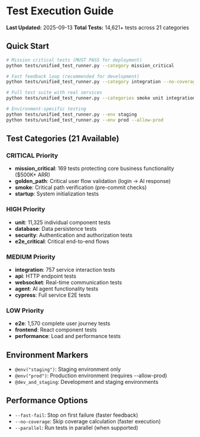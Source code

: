 # Test Execution Guide

**Last Updated:** 2025-09-13
**Total Tests:** 14,621+ tests across 21 categories

## Quick Start
```bash
# Mission critical tests (MUST PASS for deployment)
python tests/unified_test_runner.py --category mission_critical

# Fast feedback loop (recommended for development)
python tests/unified_test_runner.py --category integration --no-coverage --fast-fail

# Full test suite with real services
python tests/unified_test_runner.py --categories smoke unit integration api --real-services

# Environment-specific testing
python tests/unified_test_runner.py --env staging
python tests/unified_test_runner.py --env prod --allow-prod
```

## Test Categories (21 Available)

### CRITICAL Priority
- **mission_critical**: 169 tests protecting core business functionality ($500K+ ARR)
- **golden_path**: Critical user flow validation (login → AI response)
- **smoke**: Critical path verification (pre-commit checks)
- **startup**: System initialization tests

### HIGH Priority
- **unit**: 11,325 individual component tests
- **database**: Data persistence tests
- **security**: Authentication and authorization tests
- **e2e_critical**: Critical end-to-end flows

### MEDIUM Priority
- **integration**: 757 service interaction tests
- **api**: HTTP endpoint tests
- **websocket**: Real-time communication tests
- **agent**: AI agent functionality tests
- **cypress**: Full service E2E tests

### LOW Priority
- **e2e**: 1,570 complete user journey tests
- **frontend**: React component tests
- **performance**: Load and performance tests

## Environment Markers
- `@env("staging")`: Staging environment only
- `@env("prod")`: Production environment (requires --allow-prod)
- `@dev_and_staging`: Development and staging environments

## Performance Options
- `--fast-fail`: Stop on first failure (faster feedback)
- `--no-coverage`: Skip coverage calculation (faster execution)
- `--parallel`: Run tests in parallel (when supported)

